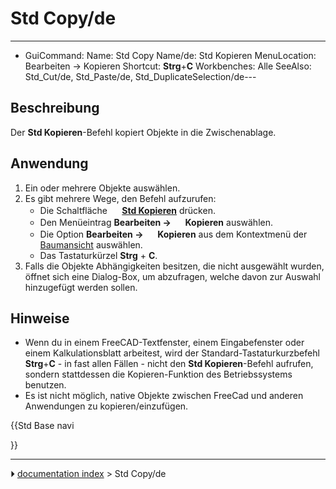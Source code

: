 # Std Copy/de
---
- GuiCommand:
   Name: Std Copy
   Name/de: Std Kopieren
   MenuLocation: Bearbeiten -> Kopieren
   Shortcut: **Strg**+**C**
   Workbenches: Alle
   SeeAlso: Std_Cut/de, Std_Paste/de, Std_DuplicateSelection/de---



## Beschreibung

Der **Std Kopieren**-Befehl kopiert Objekte in die Zwischenablage.



## Anwendung

1.  Ein oder mehrere Objekte auswählen.
2.  Es gibt mehrere Wege, den Befehl aufzurufen:
    -   Die Schaltfläche **<img src="images/Std_Copy.svg" width=16px> [Std Kopieren](Std_Copy/de.md)** drücken.
    -   Den Menüeintrag **Bearbeiten → <img src="images/Std_Copy.svg" width=16px> Kopieren** auswählen.
    -   Die Option **Bearbeiten → <img src="images/Std_Copy.svg" width=16px> Kopieren** aus dem Kontextmenü der [Baumansicht](Tree_view/de.md) auswählen.
    -   Das Tastaturkürzel **Strg** + **C**.
3.  Falls die Objekte Abhängigkeiten besitzen, die nicht ausgewählt wurden, öffnet sich eine Dialog-Box, um abzufragen, welche davon zur Auswahl hinzugefügt werden sollen.



## Hinweise

-   Wenn du in einem FreeCAD-Textfenster, einem Eingabefenster oder einem Kalkulationsblatt arbeitest, wird der Standard-Tastaturkurzbefehl **Strg**+**C** - in fast allen Fällen - nicht den **Std Kopieren**-Befehl aufrufen, sondern stattdessen die Kopieren-Funktion des Betriebssystems benutzen.
-   Es ist nicht möglich, native Objekte zwischen FreeCad und anderen Anwendungen zu kopieren/einzufügen.





{{Std Base navi

}}



---
⏵ [documentation index](../README.md) > Std Copy/de
